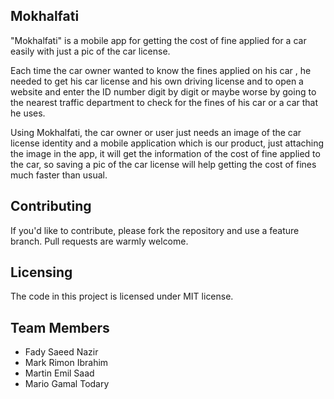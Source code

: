 ## Mokhalfati
"Mokhalfati" is a mobile app for getting the cost of fine applied for a car easily with just a pic of the car license.

Each time the car owner wanted to know the fines applied on his car , he needed to get his car license and his own driving license and to open a website and enter the ID number digit by digit or maybe worse by going to the nearest traffic department to check for the fines of his
car or a car that he uses.

Using Mokhalfati, the car owner or user just needs an image of the car license identity and a mobile application
which is our product, just attaching the image in the app, it will get the information of the cost of
fine applied to the car, so saving a pic of the car license will help getting the cost of fines much
faster than usual.

## Contributing

If you'd like to contribute, please fork the repository and use a feature branch. Pull requests are warmly welcome.

## Licensing

The code in this project is licensed under MIT license.

## Team Members 
- Fady Saeed Nazir
- Mark Rimon Ibrahim
- Martin Emil Saad
- Mario Gamal Todary
